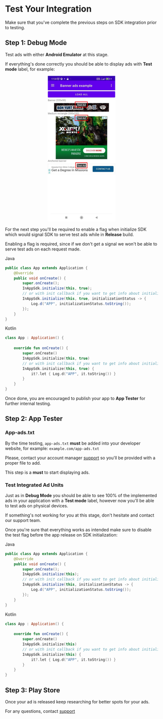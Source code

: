 # Test Your Integration

Make sure that you've complete the previous steps on SDK integration prior to testing.

## Step 1: Debug Mode

Test ads with either **Android Emulator** at this stage.

If everything's done correctly you should be able to display ads with **Test mode** label, for
example:

<p align="center">
<img src="https://github.com/nextmillenniummedia/inapp-android-example/blob/main/docs/assets/test_ads.jpeg" height="480">
</p>

For the next step you'll be required to enable a flag when initialize SDK which would signal SDK to
serve test ads while in **Release** build.

Enabling a flag is required, since if we don't get a signal we won't be able to serve test ads on
each request made.

Java

```java
public class App extends Application {
    @Override
    public void onCreate() {
        super.onCreate();
        InAppSdk.initialize(this, true);
        // or with init callback if you want to get info about initialization status
        InAppSdk.initialize(this, true, initializationStatus -> {
            Log.d("APP", initializationStatus.toString());
        });
    }
}
```

Kotlin

```Kotlin
class App : Application() {

    override fun onCreate() {
        super.onCreate()
        InAppSdk.initialize(this, true)
        // or with init callback if you want to get info about initialization status
        InAppSdk.initialize(this, true) {
            it?.let { Log.d("APP", it.toString()) }
        }
    }
}
```

Once done, you are encouraged to publish your app to **App Tester** for further internal testing.

## Step 2: App Tester

### App-ads.txt

By the time testing, `app-ads.txt` **must** be added into your developer website, for
example: `example.com/app-ads.txt`

Please, contact your account manager [support](support@nextmillennium.io) so you'll be provided with a
proper file to add.

This step is a **must** to start displaying ads.

### Test Integrated Ad Units

Just as in **Debug Mode** you should be able to see 100% of the implemented ads in your application
with a **Test mode** label, however now you'll be able to test ads on physical devices.

If something's not working for you at this stage, don't hesitate and contact our support team.

Once you're sure that everything works as intended make sure to disable the test flag before the app
release on SDK initialization:

Java

```java
public class App extends Application {
    @Override
    public void onCreate() {
        super.onCreate();
        InAppSdk.initialize(this);
        // or with init callback if you want to get info about initialization status
        InAppSdk.initialize(this, initializationStatus -> {
            Log.d("APP", initializationStatus.toString());
        });
    }
}
```

Kotlin

```Kotlin
class App : Application() {

    override fun onCreate() {
        super.onCreate()
        InAppSdk.initialize(this)
        // or with init callback if you want to get info about initialization status
        InAppSdk.initialize(this) {
            it?.let { Log.d("APP", it.toString()) }
        }
    }
}
```

## Step 3: Play Store

Once your ad is released keep researching for better spots for your ads.

For any questions, contact [support](support@nextmillennium.io)
